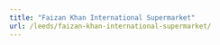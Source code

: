```yaml
---
title: "Faizan Khan International Supermarket"
url: /leeds/faizan-khan-international-supermarket/
---
```

